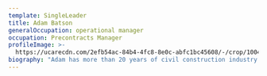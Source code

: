 ```yaml
---
template: SingleLeader
title: Adam Batson
generalOccupation: operational manager
occupation: Precontracts Manager
profileImage: >-
  https://ucarecdn.com/2efb54ac-84b4-4fc8-8e0c-abfc1bc45608/-/crop/1004x864/189,0/-/preview/
biography: "Adam has more than 20 years of civil construction industry experience, commencing as a leading hand for civil construction projects, before working his way through different roles and qualifications. \r\n\nAdam now serves as SEE Civil's Precontracts Manager. In his role, Adam is responsible for the successful bidding and handover of all projects undertaken by SEE Civil through the coordination of resources, ensuring clear and consistent financial reporting and aligning the business with current market opportunities. \r\n\nHaving worked at both the site and corporate levels, Adam brings a wealth of knowledge and understanding of the pricing, structure and ultimate delivery of both urban development and civil infrastructure projects. \r\n\nThrough his role, Adam has built an extensive network of contacts within the civil construction industry in south east Queensland and northern New South Wales."
---
```


